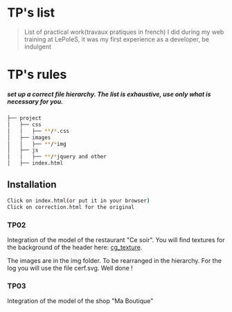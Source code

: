 # TP's list
> List of practical work(travaux pratiques in french) I did during my web training at LePoleS, 
> it was my first experience as a developer, be indulgent

# TP's rules
##### set up a correct file hierarchy. The list is exhaustive, use only what is necessary for you.
```sh
├── project
│   ├── css
│   │   ├── **/*.css
│   ├── images
│   │   ├── **/*img
│   ├── js
│   │   ├── **/*jquery and other
│   ├── index.html
```
## Installation
```sh
Click on index.html(or put it in your browser)
Click on correction.html for the original
```


### TP02
Integration of the model of the restaurant "Ce soir". 
You will find textures for the background of the header here: [cg_texture](http://www.textures.com/browse/bare/45356).

The images are in the img folder. To be rearranged in the hierarchy.
For the log you will use the file cerf.svg.
Well done !

### TP03
Integration of the model of the shop "Ma Boutique"
